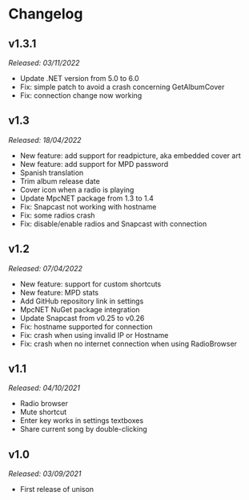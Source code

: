 # Changelog

## v1.3.1

*Released: 03/11/2022*

* Update .NET version from 5.0 to 6.0
* Fix: simple patch to avoid a crash concerning GetAlbumCover
* Fix: connection change now working

## v1.3

*Released: 18/04/2022*

* New feature: add support for readpicture, aka embedded cover art
* New feature: add support for MPD password
* Spanish translation
* Trim album release date
* Cover icon when a radio is playing
* Update MpcNET package from 1.3 to 1.4
* Fix: Snapcast not working with hostname
* Fix: some radios crash
* Fix: disable/enable radios and Snapcast with connection

## v1.2

*Released: 07/04/2022*

* New feature: support for custom shortcuts
* New feature: MPD stats
* Add GitHub repository link in settings
* MpcNET NuGet package integration
* Update Snapcast from v0.25 to v0.26
* Fix: hostname supported for connection
* Fix: crash when using invalid IP or Hostname
* Fix: crash when no internet connection when using RadioBrowser

## v1.1

*Released: 04/10/2021*

* Radio browser
* Mute shortcut
* Enter key works in settings textboxes
* Share current song by double-clicking

## v1.0

*Released: 03/09/2021*

* First release of unison